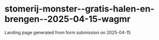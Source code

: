 # stomerij-monster--gratis-halen-en-brengen--2025-04-15-wagmr
Landing page generated from form submission on 2025-04-15
